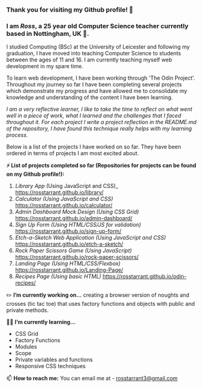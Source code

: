 ### Thank you for visiting my Github profile! 👋 
### I am _Ross_, a 25 year old Computer Science teacher currently based in Nottingham, UK :european_castle:.

I studied Computing (BSc) at the University of Leicester and following my graduation, I have moved into teaching Computer Science to students between the ages of 11 and 16. I am currently teaching myself web development in my spare time.

To learn web development, I have been working through 'The Odin Project'. Throughout my journey so far I have been completing several projects which demonstrate my progress and have allowed me to consolidate my knowledge and understanding of the content I have been learning. 

_I am a very reflective learner, I like to take the time to reflect on what went well in a piece of work, what I learned and the challenges that I faced throughout it. For each project I write a project reflection in the README.md of the repository, I have found this technique really helps with my learning process._

Below is a list of the projects I have worked on so far. They have been ordered in terms of projects I am most excited about.

**⚡ List of projects completed so far (Repositories for projects can be found on my Github profile!):**
1. _Library App_ (Using JavaScript and CSS)_ https://rosstarrant.github.io/library/
2. _Calculator (Using JavaScript and CSS)_ https://rosstarrant.github.io/calculator/
3. _Admin Dashboard Mock Design (Using CSS Grid)_ https://rosstarrant.github.io/admin-dashboard/
4. _Sign Up Form (Using HTML/CSS/JS for validation)_ https://rosstarrant.github.io/sign-up-form/
5. _Etch-a-Sketch Web Application (Using JavaScript and CSS)_ https://rosstarrant.github.io/etch-a-sketch/
6. _Rock Paper Scissors Game (Using JavaScript)_ https://rosstarrant.github.io/rock-paper-scissors/
7. _Landing Page (Using HTML/CSS/Flexbox)_ https://rosstarrant.github.io/Landing-Page/
8. _Recipes Page (Using basic HTML)_ https://rosstarrant.github.io/odin-recipes/

:pencil2: **I’m currently working on...** creating a browser version of noughts and crosses (tic tac toe) that uses factory functions and objects with public and private methods.

:man_student: **I’m currently learning...** 
- CSS Grid
- Factory Functions
- Modules
- Scope
- Private variables and functions
- Responsive CSS techniques

📫 **How to reach me:** You can email me at - rosstarrant3@gmail.com

